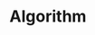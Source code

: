 ---
layout: posts_by_category
categories: Algorithm
title: Algorithm
permalink: /category/Algorithm
---
